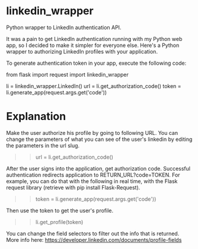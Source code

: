 linkedin_wrapper
================

Python wrapper to LinkedIn authentication API.

It was a pain to get LinkedIn authentication running with my Python web app, so I decided to make it simpler for everyone else. Here's a Python wrapper to authorizing LinkedIn profiles with your application. 

To generate authentication token in your app, execute the following code: 

from flask import request
import linkedin_wrapper

li = linkedin_wrapper.LinkedIn()
url = li.get_authorization_code()
token = li.generate_app(request.args.get('code'))



Explanation 
================

Make the user authorize his profile by going to following URL. You can change the parameters of what you can see of the user's linkedin by editing the parameters in the url slug.

>> url = li.get_authorization_code()

After the user signs into the application, get authorization code. Successful authentication redirects application to RETURN_URL?code=TOKEN. For example, you can do that with the following in real time, with the Flask request library (retrieve with pip install Flask-Request). 

>> token = li.generate_app(request.args.get('code'))

Then use the token to get the user's profile.

>> li.get_profile(token)

You can change the field selectors to filter out the info that is returned. More info here: https://developer.linkedin.com/documents/profile-fields